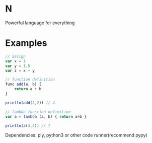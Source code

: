 # N
Powerful language for everything

# Examples

```js
// assign
var x = 1
var y = 1.5
var z = x + y
```

```js
// function definition 
func add(a, b) {
    return a + b
}

println(add(2,2)) // 4

// lambda function definition 
var a = lambda (a, b) { return a+b }

println(a(3,4)) // 7
```

Dependencies: ply, python3 or other code runner(recommend pypy)
